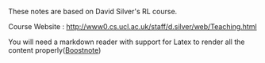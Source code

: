 These notes are based on David Silver's RL course.

Course Website : http://www0.cs.ucl.ac.uk/staff/d.silver/web/Teaching.html

You will need a markdown reader with support for Latex to render all the content properly([Boostnote](https://boostnote.io/))
